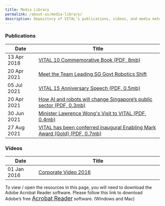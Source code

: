 ```yaml
---
title: Media Library
permalink: /about-us/media-library/
description: Depository of VITAL’s publications, videos, and media materials
---
```

### Publications

<table class="vital-table-1">
   <thead>
      <tr>
         <th style="width:20%;" class="item-date-header">Date</th>
         <th class="item-title-header">Title</th>
      </tr>
   </thead>
   <tbody>
      <tr style="display: table-row;" class="tr_publications">
         <td class="item-date">
            13 Apr 2018									
         </td>
         <td class="item-title">
            <a href="/media/10yearsofbeingvital.pdf">VITAL 10 Commemorative Book (PDF, 8mb)</a>
         </td>
      </tr>
		       <tr style="display: table-row;" class="tr_publications">
         <td class="item-date">
            20 Apr 2021									
         </td>
         <td class="item-title">
            <a href="/files/roboticsshift.pdf">Meet the Team Leading SG Govt Robotics Shift</a>
         </td>
      </tr>
		       <tr style="display: table-row;" class="tr_publications">
         <td class="item-date">
            05 Jul 2021									
         </td>
         <td class="item-title">
            <a href="/files/15thanniversaryspeech.pdf">VITAL 15 Anniversary Speech (PDF, 0.5mb)</a>
         </td>
      </tr>
		       <tr style="display: table-row;" class="tr_publications">
         <td class="item-date">
            20 Apr 2021									
         </td>
         <td class="item-title">
            <a href="/files/sgpublicsectorai.pdf">How AI and robots will change Singapore’s public sector (PDF, 0.3mb)</a>
         </td>
      </tr>
		 <tr style="display: table-row;" class="tr_publications">
			 <td class="item-date">
				 30 Jun 2021
				 </td>
			 <td class="item-title">
				 <a href="/files/Lawrence Wong.pdf">Minister Lawrence Wong's Visit to VITAL (PDF, 0.4mb)</a>
				 </td>
			 </tr>
		 <tr style="display: table-row;" class="tr_publications">
			 <td class="item-date">
				 27 Aug 2021
				 </td>
			 <td class="item-title">
				 <a href="files/Enableing Mark.pdf">VITAL has been conferred inaugural Enabling Mark Award (Gold) (PDF, 0.7mb)</a>
				 </td>
			 </tr>
   </tbody>
</table>


### Videos

<table class="vital-table-1">
   <thead>
      <tr>
         <th style="width:20%;" class="item-date-header">Date</th>
         <th class="item-title-header">Title</th>
      </tr>
   </thead>
   <tbody>
      <tr class="tr_videos">
         <td class="item-date">
            01 Jan 2016									
         </td>
         <td class="item-title">
            <a href="https://www.youtube.com/watch?v=ctwGWSLHzAU">Corporate Video 2016</a>
         </td>
      </tr>
   </tbody>
</table>


To view / open the resources in this page, you will need to download the Adobe Acrobat Reader software. 
Please follow this link to download Adobe’s free <a style="font-size: 18px;" href="http://get.adobe.com/reader/">Acrobat Reader</a> software. (Windows and Mac)